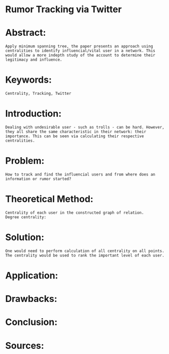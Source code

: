 # Rumor Tracking via Twitter

# Abstract: 
    Apply minimum spanning tree, the paper presents an approach using centralities to identify influencial/vital user in a network. This would allow a more indepth study of the account to determine their legitimacy and influence. 
# Keywords:
    Centrality, Tracking, Twitter
# Introduction:
    Dealing with undesirable user - such as trolls - can be hard. However, they all share the same characteristic in their network: their importance. This can be seen via calculating their respective centralities.
# Problem:
    How to track and find the influencial users and from where does an information or rumor started? 
# Theoretical Method:
    Centrality of each user in the constructed graph of relation.
    Degree centrality:
# Solution:
    One would need to perform calculation of all centrality on all points. The centrality would be used to rank the important level of each user. 
# Application:

# Drawbacks:

# Conclusion:


# Sources:
